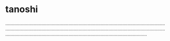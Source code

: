 # tanoshi

......................................................................................................................................................................................................................................................................................................................................................................